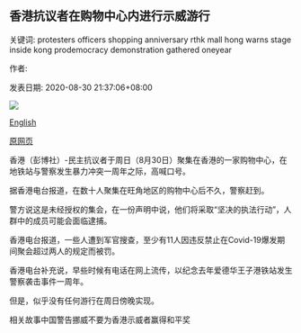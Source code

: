 ## 香港抗议者在购物中心内进行示威游行

关键词: protesters officers shopping anniversary rthk mall hong warns stage inside kong prodemocracy demonstration gathered oneyear

作者: 

发表日期: 2020-08-30 21:37:06+08:00

![](https://www.straitstimes.com/sites/default/files/styles/x_large/public/articles/2020/08/30/dw-hk-protest-police-200830.jpg?itok=PE4c-10o)

[English](Hong%20Kong%20protesters%20stage%20demonstration%20inside%20shopping%20mall.md)

[原网页](https://www.straitstimes.com/asia/east-asia/hong-kong-protesters-stage-demonstration-inside-shopping-mall)

香港（彭博社）-民主抗议者于周日（8月30日）聚集在香港的一家购物中心，在地铁站与警察发生暴力冲突一周年之际，高喊口号。

据香港电台报道，在数十人聚集在旺角地区的购物中心后不久，警察赶到。

警方说这是未经授权的集会，在一份声明中说，他们将采取“坚决的执法行动”，人群中的成员可能会面临逮捕。

香港电台报道，一些人遭到军官搜查，至少有11人因违反禁止在Covid-19爆发期间聚会超过两人的规定而被罚。

香港电台补充说，早些时候有电话在网上流传，以纪念去年爱德华王子港铁站发生警察袭击事件一周年。

但是，似乎没有任何游行在周日傍晚实现。

相关故事中国警告挪威不要为香港示威者赢得和平奖